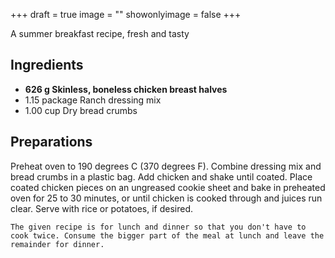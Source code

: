 +++
draft = true
image = ""
showonlyimage = false
+++

A summer breakfast recipe, fresh and tasty
<!--more-->

## Ingredients

- **626 g Skinless, boneless chicken breast halves**
- 1.15 package Ranch dressing mix
- 1.00 cup Dry bread crumbs

## Preparations

Preheat oven to 190 degrees C (370 degrees F). Combine dressing mix and bread crumbs in a plastic bag. Add chicken and shake until coated. Place coated chicken pieces on an ungreased cookie sheet and bake in preheated oven for 25 to 30 minutes, or until chicken is cooked through and juices run clear. Serve with rice or potatoes, if desired.  

`The given recipe is for lunch and dinner so that you don't have to cook twice. Consume the bigger part of the meal at lunch and leave the remainder for dinner.`
